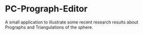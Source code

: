 # PC-Prograph-Editor
A small application to illustrate some recent research results about Prographs and Triangulations of the sphere.
